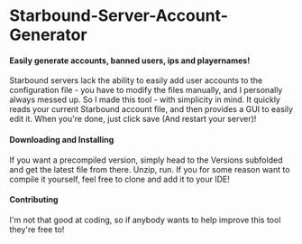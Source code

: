 Starbound-Server-Account-Generator
==================================

#### Easily generate accounts, banned users, ips and playernames!
  Starbound servers lack the ability to easily add user accounts to the configuration file - you have to modify the files manually,
and I personally always messed up. So I made this tool - with simplicity in mind. It quickly reads your current Starbound account file, and then provides a GUI to easily edit it. When you're done, just click save (And restart your server)!
#### Downloading and Installing
 If you want a precompiled version, simply head to the Versions subfolded and get the latest file from there. Unzip, run. If you for some reason want to compile it yourself, feel free to clone and add it to your IDE!
#### Contributing
  I'm not that good at coding, so if anybody wants to help improve this tool they're free to!
